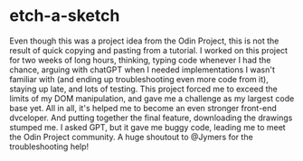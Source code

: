 # etch-a-sketch

Even though this was a project idea from the Odin Project, this is not the result of quick copying and pasting from a tutorial. I worked on this project for two weeks of long hours, thinking, typing code whenever I had the chance, arguing with chatGPT when I needed implementations I wasn't familiar with (and ending up troubleshooting even more code from it), staying up late, and lots of testing. 
This project forced me to exceed the limits of my DOM manipulation, and gave me a challenge as my largest code base yet. All in all, it's helped me to become an even stronger front-end dvceloper.
And putting together the final feature, downloading the drawings stumped me. I asked GPT, but it gave me buggy code, leading me to meet the Odin Project community. A huge shoutout to @Jymers for the troubleshooting help!
